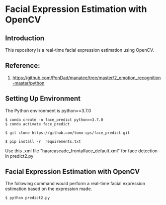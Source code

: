 # Facial Expression Estimation with OpenCV

## Introduction
This repository is a real-time facial expression estimation using OpenCV.

## Reference:
1. <https://github.com/PonDad/manatee/tree/master/2_emotion_recognition-master/python>

## Setting Up Environment
The Python environment is python==3.7.0
```
$ conda create -n face_predict python==3.7.0
$ conda activate face_predict
```
```
$ git clone https://github.com/tomo-cps/face_predict.git
```
```
$ pip install -r  requirements.txt
```

Use this .xml file "haarcascade_frontalface_default.xml" for face detection in predict2.py

## Facial Expression Estimation with OpenCV
The following command would perform a real-time facial expression estimation based on the expression made.
```                                                   
$ python predict2.py
```
